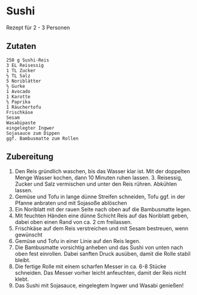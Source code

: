 # Sushi
Rezept für 2 - 3 Personen

## Zutaten
    250 g Sushi-Reis
    3 EL Reisessig
    1 TL Zucker
    ½ TL Salz
    5 Noriblätter 
    ½ Gurke 
    1 Avocado 
    1 Karotte
    ½ Paprika
    1 Räuchertofu
    Frischkäse
    Sesam
    Wasabipaste 
    eingelegter Ingwer
    Sojasauce zum Dippen
    ggf. Bambusmatte zum Rollen

## Zubereitung
1. Den Reis gründlich waschen, bis das Wasser klar ist. Mit der doppelten Menge Wasser kochen, dann 10 Minuten ruhen lassen. 3. Reisessig, Zucker und Salz vermischen und unter den Reis rühren. Abkühlen lassen.
2. Gemüse und Tofu in lange dünne Streifen schneiden, Tofu ggf. in der Pfanne anbraten und mit Sojasoße ablöschen
4. Ein Noriblatt mit der rauen Seite nach oben auf die Bambusmatte legen.
5. Mit feuchten Händen eine dünne Schicht Reis auf das Noriblatt geben, dabei oben einen Rand von ca. 2 cm freilassen.
6. Frischkäse auf dem Reis verstreichen und mit Sesam bestreuen, wenn gewünscht
7. Gemüse und Tofu in einer Linie auf den Reis legen. 
8. Die Bambusmatte vorsichtig anheben und das Sushi von unten nach oben fest einrollen. Dabei sanften Druck ausüben, damit die Rolle stabil bleibt.
9. Die fertige Rolle mit einem scharfen Messer in ca. 6-8 Stücke schneiden. Das Messer vorher leicht anfeuchten, damit der Reis nicht klebt.
10. Das Sushi mit Sojasauce, eingelegtem Ingwer und Wasabi genießen!


